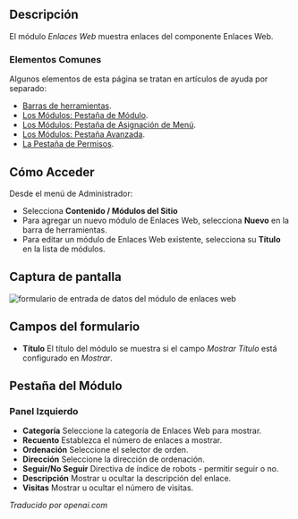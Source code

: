 <!-- Filename: Help4.x:Extensions_Module_Manager_Weblinks  / Display title: Modules : Liens web -->

## Descripción

El módulo *Enlaces Web* muestra enlaces del componente Enlaces Web.

### Elementos Comunes

Algunos elementos de esta página se tratan en artículos de ayuda por separado:

* [Barras de herramientas](jdocmanual?article=help/common-elements/toolbars).
* [Los Módulos: Pestaña de Módulo](jdocmanual?article=help/modules/modules-module-tab).
* [Los Módulos: Pestaña de Asignación de Menú](jdocmanual?article=help/modules/modules-menu-assignment-tab).
* [Los Módulos: Pestaña Avanzada](jdocmanual?article=help/modules/modules-advanced-tab).
* [La Pestaña de Permisos](jdocmanual?article=help/common-elements/edit-permissions).

## Cómo Acceder

Desde el menú de Administrador:
* Selecciona **Contenido / Módulos del Sitio**
* Para agregar un nuevo módulo de Enlaces Web, selecciona **Nuevo** en la barra de herramientas.
* Para editar un módulo de Enlaces Web existente, selecciona su **Título** en la lista de módulos.

## Captura de pantalla

![formulario de entrada de datos del módulo de enlaces web](../../../es/images/modules-site/modules-weblinks-module-tab.png)

## Campos del formulario

- **Título** El título del módulo se muestra si el campo *Mostrar Título* está
configurado en *Mostrar*.

## Pestaña del Módulo

### Panel Izquierdo

- **Categoría** Seleccione la categoría de Enlaces Web para mostrar.
- **Recuento** Establezca el número de enlaces a mostrar.
- **Ordenación** Seleccione el selector de orden.
- **Dirección** Seleccione la dirección de ordenación.
- **Seguir/No Seguir** Directiva de índice de robots - permitir seguir o no.
- **Descripción** Mostrar u ocultar la descripción del enlace.
- **Visitas** Mostrar u ocultar el número de visitas.

*Traducido por openai.com*

